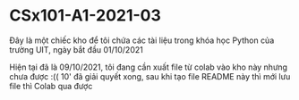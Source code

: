 # CSx101-A1-2021-03

Đây là một chiếc kho để tôi chứa các tài liệu trong khóa học Python của trường UIT, ngày bắt đầu 01/10/2021

Hiện tại đã là 09/10/2021, tôi đang cần xuất file từ colab vào kho này nhưng chưa được :(( 10' đã giải quyết xong, sau khi tạo file README này thì mới lưu file thì Colab qua được
